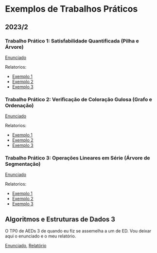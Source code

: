 # Exemplos de Trabalhos Práticos


## 2023/2

### Trabalho Prático 1: Satisfabilidade Quantificada (Pilha e Árvore)

[Enunciado](tp1.pdf)

Relatorios:

* [Exemplo 1](relatorios/tp1-0.pdf)
* [Exemplo 2](relatorios/tp1-1.pdf)
* [Exemplo 3](relatorios/tp1-2.pdf)

### Trabalho Prático 2: Verificação de Coloração Gulosa (Grafo e Ordenação)

[Enunciado](tp2.pdf)

Relatorios:

* [Exemplo 1](relatorios/tp2-0.pdf)
* [Exemplo 2](relatorios/tp2-1.pdf)
* [Exemplo 3](relatorios/tp2-2.pdf)

### Trabalho Prático 3: Operações Lineares em Série (Árvore de Segmentação)

[Enunciado](tp3.pdf)

Relatorios:

* [Exemplo 1](relatorios/tp3-0.pdf)
* [Exemplo 2](relatorios/tp3-1.pdf)
* [Exemplo 3](relatorios/tp3-2.pdf)


## Algoritmos e Estruturas de Dados 3

O TP0 de AEDs 3 de quando eu fiz se assemelha a um de ED. Vou deixar aqui o enunciado e o meu relatório.

[Enunciado](aeds3/tp0.pdf), [Relatório](aeds3/relatorio.pdf)
